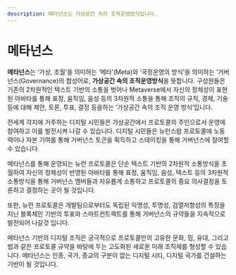 ```yaml
---
description: 메타넌스는 가상공간 속의 조직운영방식입니다.
---
```


# 메타넌스

**메타넌스**는 ‘가상, 초월’을 의미하는 ‘메타’(Meta)와 ‘국정운영의 방식’을 의미하는 ’거버넌스(Governance)의 합성어로, **가상공간 속의 조직운영방식**을 뜻합니다. 구성원들은 기존의 2차원적인 텍스트 기반의 소통을 벗어나 Metaverse에서 자신의 정체성이 표현된 아바타를 통해 표정, 움직임, 음성 등의 3차원적 소통을 통해 조직의 규칙, 경제, 기술 등에 대해 제안, 토론, 투표, 결정 등을하는 ‘가상공간 속의 조직 운영 방식’입니다.

전세계 각지에 거주하는 디지털 시민들은 가상공간에서 프로토콜의 주인으로서 운영에 참여하고 이를 발전시켜 나갈 수 있습니다. 디지털 시민들은 뉴런스왑 프로토콜에 노동력이나 자본 기여를 통해 거버넌스 토큰을 획득하고 스테이킹을 통해 거버넌스에 참여할 수 있습니다.

메타넌스를 통해 운영되는 뉴런 프로토콜은 단순 텍스트 기반의 2차원적 소통방식을 초월하여 자신의 정체성이 반영된 아바타를 통해 표정, 움직임, 음성, 텍스트 등의 3차원적 소통방식을 통해 거버넌스 멤버들과 자유롭게 소통하고 프로토콜의 중요 의사결정을 토론하고 결정하는 곳이 될 것입니다.

또한, 뉴런 프로토콜은 개발팀으로부터도 독립된 익명성, 투명성, 검열저항성의 특징을 지닌 블록체인 기반의 투표와 스마트컨트랙트를 통해 거버넌스의 규약들을 지속적으로 발전되어 나갈것 입니다.

메타넌스 기반의 디지털 조직은 궁극적으로 프로토콜만의 고유한 문화, 밈, 유대, 그리고 법과 같은 프로토콜 규약을 바탕에 두는 고도화된 새로운 미래 조직체를 형성할 수 있습니다. 메타넌스는 인종, 국가, 종교의 구분이 없는 디지털 시티, 디지털 국가를 건설하는 기반이 될 것입니다.
